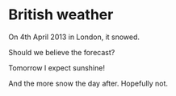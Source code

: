 British weather
===============

On 4th April 2013 in London, it snowed.

Should we believe the forecast?

Tomorrow I expect sunshine!

And the more snow the day after. Hopefully not.



